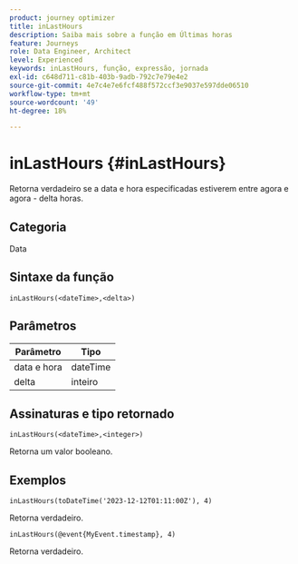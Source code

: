 ```yaml
---
product: journey optimizer
title: inLastHours
description: Saiba mais sobre a função em Últimas horas
feature: Journeys
role: Data Engineer, Architect
level: Experienced
keywords: inLastHours, função, expressão, jornada
exl-id: c648d711-c81b-403b-9adb-792c7e79e4e2
source-git-commit: 4e7c4e7e6fcf488f572ccf3e9037e597dde06510
workflow-type: tm+mt
source-wordcount: '49'
ht-degree: 18%

---
```


# inLastHours {#inLastHours}

Retorna verdadeiro se a data e hora especificadas estiverem entre agora e agora - delta horas.

## Categoria

Data

## Sintaxe da função

`inLastHours(<dateTime>,<delta>)`

## Parâmetros

| Parâmetro | Tipo |
|-----------|------------------|
| data e hora | dateTime |
| delta | inteiro |

## Assinaturas e tipo retornado

`inLastHours(<dateTime>,<integer>)`

Retorna um valor booleano.

## Exemplos

`inLastHours(toDateTime('2023-12-12T01:11:00Z'), 4)`

Retorna verdadeiro.

`inLastHours(@event{MyEvent.timestamp}, 4)`

Retorna verdadeiro.
